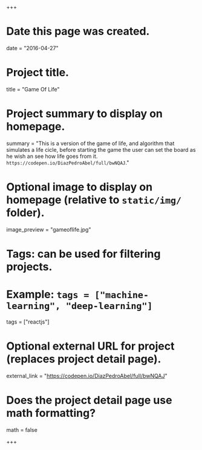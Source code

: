 +++
# Date this page was created.
date = "2016-04-27"

# Project title.
title = "Game Of Life"

# Project summary to display on homepage.
summary = "This is a version of the game of life, and algorithm that simulates a life cicle, before starting the game the user can set the board as he wish an see how life goes from it. `https://codepen.io/DiazPedroAbel/full/bwNQAJ`."

# Optional image to display on homepage (relative to `static/img/` folder).
image_preview = "gameoflife.jpg"

# Tags: can be used for filtering projects.
# Example: `tags = ["machine-learning", "deep-learning"]`
tags = ["reactjs"]

# Optional external URL for project (replaces project detail page).
external_link = "https://codepen.io/DiazPedroAbel/full/bwNQAJ"

# Does the project detail page use math formatting?
math = false

+++
